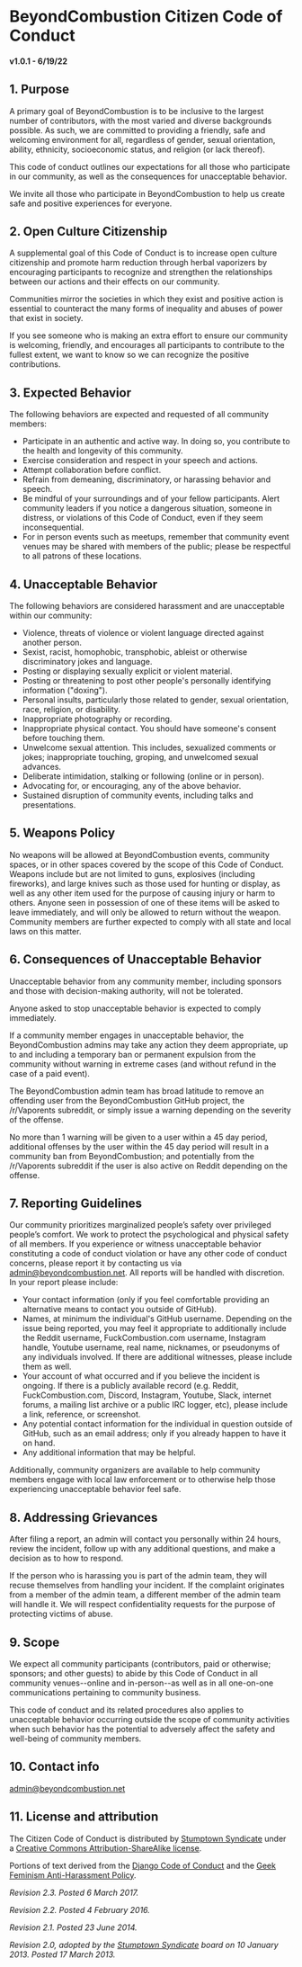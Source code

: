 # BeyondCombustion Citizen Code of Conduct
#### v1.0.1 - 6/19/22

## 1. Purpose

A primary goal of BeyondCombustion is to be inclusive to the largest number of contributors, with the most varied and diverse backgrounds possible. As such, we are committed to providing a friendly, safe and welcoming environment for all, regardless of gender, sexual orientation, ability, ethnicity, socioeconomic status, and religion (or lack thereof).

This code of conduct outlines our expectations for all those who participate in our community, as well as the consequences for unacceptable behavior.

We invite all those who participate in BeyondCombustion to help us create safe and positive experiences for everyone.

## 2. Open Culture Citizenship

A supplemental goal of this Code of Conduct is to increase open culture citizenship and promote harm reduction through herbal vaporizers by encouraging participants to recognize and strengthen the relationships between our actions and their effects on our community.

Communities mirror the societies in which they exist and positive action is essential to counteract the many forms of inequality and abuses of power that exist in society.

If you see someone who is making an extra effort to ensure our community is welcoming, friendly, and encourages all participants to contribute to the fullest extent, we want to know so we can recognize the positive contributions.

## 3. Expected Behavior

The following behaviors are expected and requested of all community members:

 * Participate in an authentic and active way. In doing so, you contribute to the health and longevity of this community.
 * Exercise consideration and respect in your speech and actions.
 * Attempt collaboration before conflict.
 * Refrain from demeaning, discriminatory, or harassing behavior and speech.
 * Be mindful of your surroundings and of your fellow participants. Alert community leaders if you notice a dangerous situation, someone in distress, or violations of this Code of Conduct, even if they seem inconsequential.
 * For in person events such as meetups, remember that community event venues may be shared with members of the public; please be respectful to all patrons of these locations.

## 4. Unacceptable Behavior

The following behaviors are considered harassment and are unacceptable within our community:

 * Violence, threats of violence or violent language directed against another person.
 * Sexist, racist, homophobic, transphobic, ableist or otherwise discriminatory jokes and language.
 * Posting or displaying sexually explicit or violent material.
 * Posting or threatening to post other people's personally identifying information ("doxing").
 * Personal insults, particularly those related to gender, sexual orientation, race, religion, or disability.
 * Inappropriate photography or recording.
 * Inappropriate physical contact. You should have someone's consent before touching them.
 * Unwelcome sexual attention. This includes, sexualized comments or jokes; inappropriate touching, groping, and unwelcomed sexual advances.
 * Deliberate intimidation, stalking or following (online or in person).
 * Advocating for, or encouraging, any of the above behavior.
 * Sustained disruption of community events, including talks and presentations.

## 5. Weapons Policy

No weapons will be allowed at BeyondCombustion events, community spaces, or in other spaces covered by the scope of this Code of Conduct. Weapons include but are not limited to guns, explosives (including fireworks), and large knives such as those used for hunting or display, as well as any other item used for the purpose of causing injury or harm to others. Anyone seen in possession of one of these items will be asked to leave immediately, and will only be allowed to return without the weapon. Community members are further expected to comply with all state and local laws on this matter.

## 6. Consequences of Unacceptable Behavior

Unacceptable behavior from any community member, including sponsors and those with decision-making authority, will not be tolerated.

Anyone asked to stop unacceptable behavior is expected to comply immediately.

If a community member engages in unacceptable behavior, the BeyondCombustion admins may take any action they deem appropriate, up to and including a temporary ban or permanent expulsion from the community without warning in extreme cases (and without refund in the case of a paid event).

The BeyondCombustion admin team has broad latitude to remove an offending user from the BeyondCombustion GitHub project, the /r/Vaporents subreddit, or simply issue a warning depending on the severity of the offense. 

No more than 1 warning will be given to a user within a 45 day period, additional offenses by the user within the 45 day period will result in a community ban from BeyondCombustion; and potentially from the /r/Vaporents subreddit if the user is also active on Reddit depending on the offense.

## 7. Reporting Guidelines

Our community prioritizes marginalized people’s safety over privileged people’s comfort. We work to protect the psychological and physical safety of all members. If you experience or witness unacceptable behavior constituting a code of conduct violation or have any other code of conduct concerns, please report it by contacting us via admin@beyondcombustion.net. All reports will be handled with discretion. In your report please include:

- Your contact information (only if you feel comfortable providing an alternative means to contact you outside of GitHub).
- Names, at minimum the individual's GitHub username. Depending on the issue being reported, you may feel it appropriate to additionally include the Reddit username, FuckCombustion.com username, Instagram handle, Youtube username, real name, nicknames, or pseudonyms of any individuals involved. If there are additional witnesses, please include them as well.
- Your account of what occurred and if you believe the incident is ongoing. If there is a publicly available record (e.g. Reddit, FuckCombustion.com, Discord, Instagram, Youtube, Slack, internet forums, a mailing list archive or a public IRC logger, etc), please include a link, reference, or screenshot.
- Any potential contact information for the individual in question outside of GitHub, such as an email address; only if you already happen to have it on hand.
- Any additional information that may be helpful.

Additionally, community organizers are available to help community members engage with local law enforcement or to otherwise help those experiencing unacceptable behavior feel safe.

## 8. Addressing Grievances

After filing a report, an admin will contact you personally within 24 hours, review the incident, follow up with any additional questions, and make a decision as to how to respond.

If the person who is harassing you is part of the admin team, they will recuse themselves from handling your incident. If the complaint originates from a member of the admin team, a different member of the admin team will handle it. We will respect confidentiality requests for the purpose of protecting victims of abuse.

## 9. Scope

We expect all community participants (contributors, paid or otherwise; sponsors; and other guests) to abide by this Code of Conduct in all community venues--online and in-person--as well as in all one-on-one communications pertaining to community business.

This code of conduct and its related procedures also applies to unacceptable behavior occurring outside the scope of community activities when such behavior has the potential to adversely affect the safety and well-being of community members.

## 10. Contact info

admin@beyondcombustion.net

## 11. License and attribution

The Citizen Code of Conduct is distributed by [Stumptown Syndicate](http://stumptownsyndicate.org) under a [Creative Commons Attribution-ShareAlike license](http://creativecommons.org/licenses/by-sa/3.0/). 

Portions of text derived from the [Django Code of Conduct](https://www.djangoproject.com/conduct/) and the [Geek Feminism Anti-Harassment Policy](http://geekfeminism.wikia.com/wiki/Conference_anti-harassment/Policy).

_Revision 2.3. Posted 6 March 2017._

_Revision 2.2. Posted 4 February 2016._

_Revision 2.1. Posted 23 June 2014._

_Revision 2.0, adopted by the [Stumptown Syndicate](http://stumptownsyndicate.org) board on 10 January 2013. Posted 17 March 2013._
